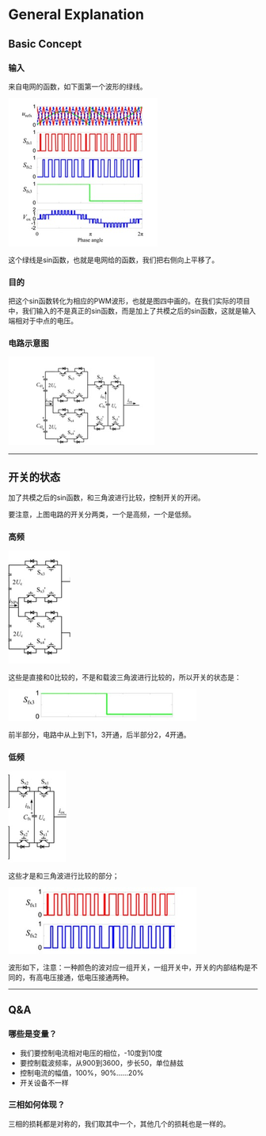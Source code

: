 # General Explanation

## Basic Concept

### 输入
来自电网的函数，如下面第一个波形的绿线。

![](MarkDown&#32;Picture/General&#32;Explanation/Waveform.jpg)

这个绿线是sin函数，也就是电网给的函数，我们把右侧向上平移了。

### 目的
把这个sin函数转化为相应的PWM波形，也就是图四中画的。在我们实际的项目中，我们输入的不是真正的sin函数，而是加上了共模之后的sin函数，这就是输入端相对于中点的电压。

### 电路示意图
![](MarkDown&#32;Picture/General&#32;Explanation/Circuit.jpg)

---

## 开关的状态
加了共模之后的sin函数，和三角波进行比较，控制开关的开闭。

要注意，上图电路的开关分两类，一个是高频，一个是低频。

### 高频

![](MarkDown&#32;Picture/General&#32;Explanation/High&#32;Frequency&#32;Circuit.jpg)
 
这些是直接和0比较的，不是和载波三角波进行比较的，所以开关的状态是：

![](MarkDown&#32;Picture/General&#32;Explanation/High&#32;Frequency&#32;Switch.jpg)

前半部分，电路中从上到下1，3开通，后半部分2，4开通。

### 低频

![](MarkDown&#32;Picture/General&#32;Explanation/Low&#32;Frequency&#32;Circuit.jpg)
 
这些才是和三角波进行比较的部分；

![](MarkDown&#32;Picture/General&#32;Explanation/Low&#32;Frequency&#32;Switch.jpg)

波形如下，注意：一种颜色的波对应一组开关，一组开关中，开关的内部结构是不同的，有高电压接通，低电压接通两种。

---

## Q&A

### 哪些是变量？
* 我们要控制电流相对电压的相位，-10度到10度
* 要控制载波频率，从900到3600，步长50，单位赫兹
* 控制电流的幅值，100%，90%......20%
* 开关设备不一样

### 三相如何体现？
三相的损耗都是对称的，我们取其中一个，其他几个的损耗也是一样的。